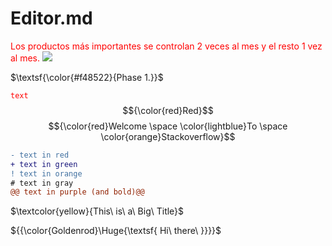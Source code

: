 # Editor.md
<span style="color:red">Los productos más importantes se controlan 2 veces al mes y el resto 1 vez al mes.</span>
![](https://pandao.github.io/editor.md/images/logos/editormd-logo-180x180.png)

$\textsf{\color{#f48522}{Phase 1.}}$

<code style="color : red">text</code>
$${\color{red}Red}$$
$${\color{red}Welcome \space \color{lightblue}To \space \color{orange}Stackoverflow}$$

```diff
- text in red
+ text in green
! text in orange
# text in gray
@@ text in purple (and bold)@@
```


$\textcolor{yellow}{This\ is\ a\ Big\ Title}$

${{\color{Goldenrod}\Huge{\textsf{  Hi\ there\ \}}}}\$
